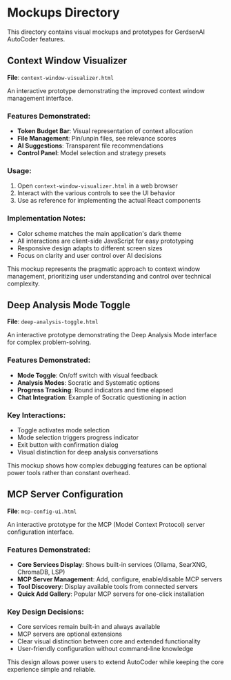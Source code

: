 # Mockups Directory

This directory contains visual mockups and prototypes for GerdsenAI AutoCoder features.

## Context Window Visualizer

**File**: `context-window-visualizer.html`

An interactive prototype demonstrating the improved context window management interface.

### Features Demonstrated:
- **Token Budget Bar**: Visual representation of context allocation
- **File Management**: Pin/unpin files, see relevance scores
- **AI Suggestions**: Transparent file recommendations
- **Control Panel**: Model selection and strategy presets

### Usage:
1. Open `context-window-visualizer.html` in a web browser
2. Interact with the various controls to see the UI behavior
3. Use as reference for implementing the actual React components

### Implementation Notes:
- Color scheme matches the main application's dark theme
- All interactions are client-side JavaScript for easy prototyping
- Responsive design adapts to different screen sizes
- Focus on clarity and user control over AI decisions

This mockup represents the pragmatic approach to context window management, prioritizing user understanding and control over technical complexity.

## Deep Analysis Mode Toggle

**File**: `deep-analysis-toggle.html`

An interactive prototype demonstrating the Deep Analysis Mode interface for complex problem-solving.

### Features Demonstrated:
- **Mode Toggle**: On/off switch with visual feedback
- **Analysis Modes**: Socratic and Systematic options
- **Progress Tracking**: Round indicators and time elapsed
- **Chat Integration**: Example of Socratic questioning in action

### Key Interactions:
- Toggle activates mode selection
- Mode selection triggers progress indicator
- Exit button with confirmation dialog
- Visual distinction for deep analysis conversations

This mockup shows how complex debugging features can be optional power tools rather than constant overhead.

## MCP Server Configuration

**File**: `mcp-config-ui.html`

An interactive prototype for the MCP (Model Context Protocol) server configuration interface.

### Features Demonstrated:
- **Core Services Display**: Shows built-in services (Ollama, SearXNG, ChromaDB, LSP)
- **MCP Server Management**: Add, configure, enable/disable MCP servers
- **Tool Discovery**: Display available tools from connected servers
- **Quick Add Gallery**: Popular MCP servers for one-click installation

### Key Design Decisions:
- Core services remain built-in and always available
- MCP servers are optional extensions
- Clear visual distinction between core and extended functionality
- User-friendly configuration without command-line knowledge

This design allows power users to extend AutoCoder while keeping the core experience simple and reliable.